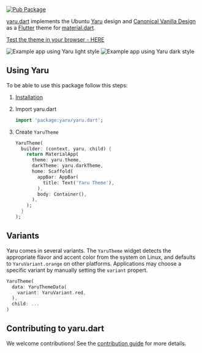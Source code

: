 [![Pub Package](https://img.shields.io/pub/v/yaru.svg)](https://pub.dev/packages/yaru)

[yaru.dart](https://github.com/ubuntu/yaru.dart) implements the Ubuntu [Yaru](https://github.com/ubuntu/yaru) design and [Canonical Vanilla Design](https://vanillaframework.io/) as a [Flutter](https://flutter.dev/) theme for [material.dart](https://api.flutter.dev/flutter/material/material-library.html).

[Test the theme in your browser - HERE](https://ubuntu.github.io/yaru.dart)

![Example app using Yaru light style](https://raw.githubusercontent.com/ubuntu/yaru.dart/main/doc/readme/screenshot_light.png)
![Example app using Yaru dark style](https://raw.githubusercontent.com/ubuntu/yaru.dart/main/doc/readme/screenshot_dark.png)

## Using Yaru
To be able to use this package follow this steps:
1. [Installation](https://pub.dev/packages/yaru/install)
2. Import yaru.dart
   
    ```dart
    import 'package:yaru/yaru.dart';
    ```
3. Create `YaruTheme`
   
    ```dart
    YaruTheme(
      builder: (context, yaru, child) {
        return MaterialApp(
          theme: yaru.theme,
          darkTheme: yaru.darkTheme,
          home: Scaffold(
            appBar: AppBar(
              title: Text('Yaru Theme'),
            ),
            body: Container(),
          ),
        );
      }
    );
    ```

## Variants

Yaru comes in several variants. The `YaruTheme` widget detects the appropriate
flavor and accent color from the system on Linux, and defaults to `YaruVariant.orange`
on other platforms. Applications may choose a specific variant by manually
setting the `variant` propert.

   ```dart
   YaruTheme(
     data: YaruThemeData(
       variant: YaruVariant.red,
     ),
     child: ...
   )
   ```

## Contributing to yaru.dart

We welcome contributions! See the [contribution guide](CONTRIBUTING.md) for more details.
